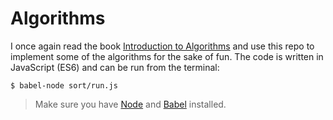 Algorithms
====================

I once again read the book [Introduction to Algorithms](http://mitpress.mit.edu/books/introduction-algorithms) and use this repo to implement some of the algorithms for the sake of fun. The code is written in JavaScript (ES6) and can be run from the terminal:

```
$ babel-node sort/run.js
```

> Make sure you have [Node](https://nodejs.org/) and [Babel](https://babeljs.io/) installed.
